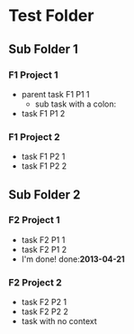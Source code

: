 # Test Folder

## Sub Folder 1

### F1 Project 1

- parent task F1 P1 1
    - sub task with a colon:
- task F1 P1 2

### F1 Project 2

- task F1 P2 1
- task F1 P2 2

## Sub Folder 2

### F2 Project 1

- task F2 P1 1
- task F2 P1 2
- I'm done! done:**2013-04-21**

### F2 Project 2

- task F2 P2 1
- task F2 P2 2
- task with no context

